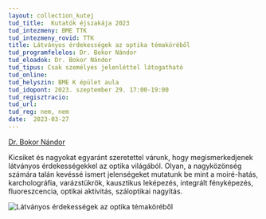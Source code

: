 ```yaml
---
layout: collection_kutej
tud_title:  Kutatók éjszakája 2023
tud_intezmeny: BME TTK
tud_intezmeny_rovid: TTK
title: Látványos érdekességek az optika témaköréből
tud_programfelelos: Dr. Bokor Nándor
tud_eloadok: Dr. Bokor Nándor
tud_tipus: Csak személyes jelenléttel látogatható
tud_online: 
tud_helyszin: BME K épület aula
tud_idopont: 2023. szeptember 29. 17:00-19:00
tud_regisztracio: 
tud_url: 
tud_reg: nem, nem
date:  2023-03-27
---
```


[Dr. Bokor Nándor](https://dept.physics.bme.hu/Bokor_Nandor)

Kicsiket és nagyokat egyaránt szeretettel várunk, hogy megismerkedjenek látványos érdekességekkel az optika világából. Olyan, a nagyközönség számára talán kevéssé ismert jelenségeket mutatunk be mint a moiré-hatás, karcholográfia, varázstükrök, kausztikus leképezés, integrált fényképezés, fluoreszcencia, optikai aktivitás, száloptikai nagyítás.

![Látványos érdekességek az optika témaköréből](latvanyos-erdekessegek-az-optika-temakorebol.jpg)
